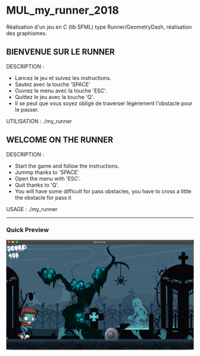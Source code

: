 # MUL_my_runner_2018
Réalisation d'un jeu en C (lib SFML) type Runner/GeometryDash, réalisation des graphismes.


## BIENVENUE SUR LE RUNNER

DESCRIPTION : 
- Lancez le jeu et suivez les instructions.
- Sautez avec la touche 'SPACE'
- Ouvrez le menu avec la touche 'ESC'.
- Quittez le jeu avec la touche 'Q'.
- Il se peut que vous soyez obligé de traverser légèrement l'obstacle pour le passer.

UTILISATION : 
./my_runner

## WELCOME ON THE RUNNER

DESCRIPTION : 
- Start the game and follow the instructions.
- Jummp thanks to 'SPACE'
- Open the menu with 'ESC'.
- Quit thanks to 'Q'.
- You will have some difficult for pass obstacles, you have to cross a little the obstacle for pass it

USAGE : 
./my_runner

**************

### Quick Preview
![Quick Preview](Game.png)